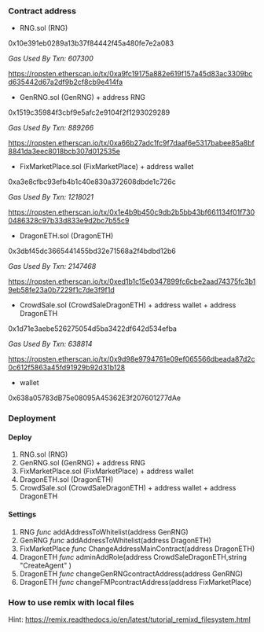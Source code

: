 ### Contract address

* RNG.sol (RNG)

 0x10e391eb0289a13b37f84442f45a480fe7e2a083

 *Gas Used By Txn: 607300*

 https://ropsten.etherscan.io/tx/0xa9fc19175a882e619f157a45d83ac3309bcd635442d67a2df9b2cf8cb9e414fa

* GenRNG.sol (GenRNG) + address RNG

 0x1519c35984f3cbf9e5afc2e9104f2f1293029289

 *Gas Used By Txn: 889266*

 https://ropsten.etherscan.io/tx/0xa66b27adc1fc9f7daaf6e5317babee85a8bf8841da3eec8018bcb307d012535e

* FixMarketPlace.sol (FixMarketPlace) + address wallet

 0xa3e8cfbc93efb4b1c40e830a372608dbde1c726c

 *Gas Used By Txn: 1218021*

 https://ropsten.etherscan.io/tx/0x1e4b9b450c9db2b5bb43bf661134f01f7300486328c97b33d833e9d2bc7b55c9

* DragonETH.sol (DragonETH)

 0x3dbf45dc3665441455bd32e71568a2f4bdbd12b6

 *Gas Used By Txn: 2147468*

 https://ropsten.etherscan.io/tx/0xed1b1c15e0347899fc6cbe2aad74375fc3b19eb58fe23a0b7229f1c7de3f9f1d

* CrowdSale.sol (CrowdSaleDragonETH) + address wallet + address DragonETH

 0x1d71e3aebe526275054d5ba3422df642d534efba

 *Gas Used By Txn: 638814*

https://ropsten.etherscan.io/tx/0x9d98e9794761e09ef065566dbeada87d2c0c612f5863a45fd91929b92d31b128


* wallet
 
 0x638a05783dB75e08095A45362E3f207601277dAe

### Deployment

#### Deploy

1. RNG.sol (RNG)
2. GenRNG.sol (GenRNG) + address RNG
3. FixMarketPlace.sol (FixMarketPlace) + address wallet 
4. DragonETH.sol (DragonETH)
5. CrowdSale.sol (CrowdSaleDragonETH) + address wallet + address DragonETH

#### Settings

1. RNG            *func*	addAddressToWhitelist(address GenRNG)
2. GenRNG         *func*	addAddressToWhitelist(address DragonETH)
3. FixMarketPlace *func*	ChangeAddressMainContract(address DragonETH)
4. DragonETH      *func*	adminAddRole(address CrowdSaleDragonETH,string "CreateAgent" )
5. DragonETH      *func*	changeGenRNGcontractAddress(address GenRNG)
6. DragonETH      *func*	changeFMPcontractAddress(address FixMarketPlace)

### How to use remix with local files

Hint: https://remix.readthedocs.io/en/latest/tutorial_remixd_filesystem.html


